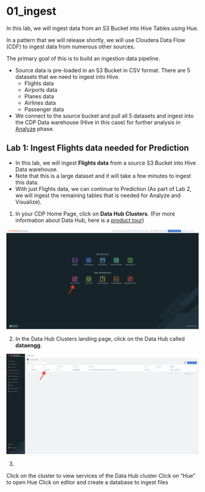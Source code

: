 # 01_ingest

In this lab, we will ingest data from an S3 Bucket into Hive Tables using Hue. 

In a pattern that we will release shortly, we will use Cloudera Data Flow (CDF) to ingest data from numerous other sources. 

The primary goal of this is to build an ingestion data pipeline.
- Source data is pre-loaded in an S3 Bucket in CSV format. There are 5 datasets that we need to ingest into Hive.
    - Flights data
    - Airports data
    - Planes data
    - Airlines data
    - Passenger data
- We connect to the source bucket and pull all 5 datasets and ingest into the CDP Data warehouse (Hive in this case) for further analysis in [Analyze](02_analyze.md) phase.

## Lab 1: Ingest Flights data needed for Prediction

- In this lab, we will ingest **Flights data** from a source S3 Bucket into Hive Data warehouse. 
- Note that this is a large dataset and it will take a few minutes to ingest this data. 
- With just Flights data, we can continue to Prediction (As part of Lab 2, we will ingest the remaining tables that is needed for Analyze and Visualize).

1. In your CDP Home Page, click on **Data Hub Clusters**. (For more information about Data Hub, here is a [product tour](https://www.cloudera.com/products/data-hub/cdp-tour-data-hub.html))

![Screen_Shot_2023_04_23_at_2_27_29_PM.png](images/Screen_Shot_2023_04_23_at_2_27_29_PM.png)

2. In the Data Hub Clusters landing page, click on the Data Hub called **dataengg**. 

![Screen_Shot_2023_04_23_at_2_28_05_PM.png](images/Screen_Shot_2023_04_23_at_2_28_05_PM.png)

3. 


Click on the cluster to view services of the Data Hub cluster
Click on “Hue” to open Hue
Click on editor and create a database to ingest files


